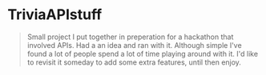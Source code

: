 # TriviaAPIstuff

> Small project I put together in preperation for a hackathon that involved APIs. Had a an idea and ran with it.
>Although simple I've found a lot of people spend a lot of time playing around with it.
>I'd like to revisit it someday to add some extra features, until then enjoy.
